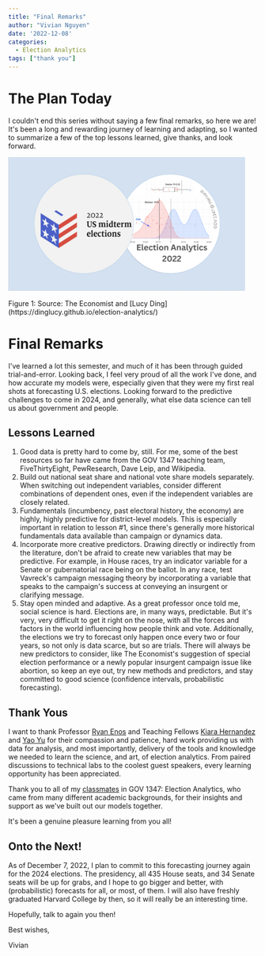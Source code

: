 ```yaml
---
title: "Final Remarks"
author: "Vivian Nguyen"
date: '2022-12-08'
categories: 
  - Election Analytics
tags: ["thank you"]
---
```

# The Plan Today
I couldn't end this series without saying a few final remarks, so here we are! It's been a long and rewarding journey of learning and adapting, so I wanted to summarize a few of the top lessons learned, give thanks, and look forward.  

<div class="figure">
<img src="election_analytics_2022.png" alt="Source: The Economist and [Lucy Ding](https://dinglucy.github.io/election-analytics/)" width="95%" />
<p class="caption">Figure 1: Source: The Economist and [Lucy Ding](https://dinglucy.github.io/election-analytics/)</p>
</div>

# Final Remarks
I've learned a lot this semester, and much of it has been through guided trial-and-error. Looking back, I feel very proud of all the work I've done, and how accurate my models were, especially given that they were my first real shots at forecasting U.S. elections. Looking forward to the predictive challenges to come in 2024, and generally, what else data science can tell us about government and people. 

## Lessons Learned 
1. Good data is pretty hard to come by, still. For me, some of the best resources so far have came from the GOV 1347 teaching team, FiveThirtyEight, PewResearch, Dave Leip, and Wikipedia. 
2. Build out national seat share and national vote share models separately. When switching out independent variables, consider different combinations of dependent ones, even if the independent variables are closely related.  
3. Fundamentals (incumbency, past electoral history, the economy) are highly, highly predictive for district-level models. This is especially important in relation to lesson #1, since there's generally more historical fundamentals data available than campaign or dynamics data. 
4. Incorporate more creative predictors. Drawing directly or indirectly from the literature, don't be afraid to create new variables that may be predictive. For example, in House races, try an indicator variable for a Senate or gubernatorial race being on the ballot. In any race, test Vavreck's campaign messaging theory by incorporating a variable that speaks to the campaign's success at conveying an insurgent or clarifying message. 
5. Stay open minded and adaptive. As a great professor once told me, social science is hard. Elections are, in many ways, predictable. But it's very, very difficult to get it right on the nose, with all the forces and factors in the world influencing how people think and vote. Additionally, the elections we try to forecast only happen once every two or four years, so not only is data scarce, but so are trials. There will always be new predictors to consider, like The Economist's suggestion of special election performance or a newly popular insurgent campaign issue like abortion, so keep an eye out, try new methods and predictors, and stay committed to good science (confidence intervals, probabilistic forecasting). 

## Thank Yous
I want to thank Professor [Ryan Enos](https://www.ryandenos.com/) and Teaching Fellows [Kiara Hernandez](https://gov.harvard.edu/people/kiara-hernandez) and [Yao Yu](https://itsyaoyu.com/) for their compassion and patience, hard work providing us with data for analysis, and most importantly, delivery of the tools and knowledge we needed to learn the science, and art, of election analytics. From paired discussions to technical labs to the coolest guest speakers, every learning opportunity has been appreciated.  

Thank you to all of my [classmates](https://itsyaoyu.github.io/Harvard-ElectionAnalytics-2022/) in GOV 1347: Election Analytics, who came from many different academic backgrounds, for their insights and support as we've built out our models together. 

It's been a genuine pleasure learning from you all!

## Onto the Next! 
As of December 7, 2022, I plan to commit to this forecasting journey again for the 2024 elections. The presidency, all 435 House seats, and 34 Senate seats will be up for grabs, and I hope to go bigger and better, with (probabilistic) forecasts for all, or most, of them. I will also have freshly graduated Harvard College by then, so it will really be an interesting time. 

Hopefully, talk to again you then! 

Best wishes,

Vivian
